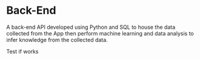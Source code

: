 # Back-End
A back-end API developed using Python and SQL to house the data collected from the App then perform machine learning and data analysis to infer knowledge from the collected data.

Test if works